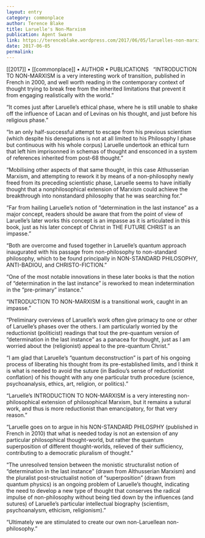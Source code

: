 ```yaml
---
layout: entry
category: commonplace
author: Terence Blake
title: Laruelle's Non-Marxism
publication: Agent Swarm
link: https://terenceblake.wordpress.com/2017/06/05/laruelles-non-marxism-between-ethicism-and-religionism/
date: 2017-06-05
permalink: 
---
```


[[2017]] • [[commonplace]] • AUTHOR • PUBLICATIONS 
 
“INTRODUCTION TO NON-MARXISM is a very interesting work of transition, published in French in 2000, and well worth reading in the contemporary context of thought trying to break free from the inherited limitations that prevent it from engaging realistically with the world.”

“It comes just after Laruelle’s ethical phase, where he is still unable to shake off the influence of Lacan and of Levinas on his thought, and just before his religious phase.”

“In an only half-successful attempt to escape from his previous scientism (which despite his denegations is not at all limited to his Philosophy I phase but continuous with his whole corpus) Laruelle undertook an ethical turn that left him imprisonned in schemas of thought and ensconced in a system of references inherited from post-68 thought.”

“Mobilising other aspects of that same thought, in this case Althusserian Marxism, and attempting to rework it by means of a non-philosophy newly freed from its preceding scientistic phase, Laruelle seems to have initially thought that a nonphilosophical extension of Marxism could achieve the breakthrough into nonstandard philosophy that he was searching for.”

“Far from hailing Laruelle’s notion of “determination in the last instance” as a major concept, readers should be aware that from the point of view of Laruelle’s later works this concept is an impasse as it is articulated in this book, just as his later concept of Christ in THE FUTURE CHRIST is an impasse.”

“Both are overcome and fused together in Laruelle’s quantum approach inaugurated with his passage from non-philosophy to non-standard philosophy, which to be found principally in NON-STANDARD PHILOSOPHY, ANTI-BADIOU, and CHRISTO-FICTION.”

“One of the most notable innovations in these later books is that the notion of “determination in the last instance” is reworked to mean indetermination in the “pre-primary” instance.”

“INTRODUCTION TO NON-MARXISM is a transitional work, caught in an impasse.”

“Preliminary overviews of Laruelle’s work often give primacy to one or other of Laruelle’s phases over the others. I am particularly worried by the reductionist (politicist) readings that tout the pre-quantum version of “determination in the last instance” as a panacea for thought, just as I am worried about the (religionist) appeal to the pre-quantum Christ.”

“I am glad that Laruelle’s “quantum deconstruction” is part of his ongoing process of liberating his thought from its pre-established limits, and I think it is what is needed to avoid the suture (in Badiou’s sense of reductionist conflation) of his thought with any one particular truth procedure (science, psychoanalysis, ethics, art, religion, or politics).”

“Laruelle’s INTRODUCTION TO NON-MARXISM is a very interesting non-philosophical extension of philosophical Marxism, but it remains a sutural work, and thus is more reductionist than emancipatory, for that very reason.”

“Laruelle goes on to argue in his NON-STANDARD PHILOSPHY (published in French in 2010) that what is needed today is not an extension of any particular philosophical thought-world, but rather the quantum superposition of different thought-worlds, relieved of their sufficiency, contributing to a democratic pluralism of thought.”

“The unresolved tension between the monistic structuralist notion of “determination in the last instance” (drawn from Althusserian Marxism) and the pluralist post-structualist notion of “superposition” (drawn from quantum physics) is an ongoing problem of Laruelle’s thought, indicating the need to develop a new type of thought that conserves the radical impulse of non-philosophy without being tied down by the influences (and sutures) of Laruelle’s particular intellectual biography (scientism, psychoanalysm, ethicism, religionism).”

“Ultimately we are stimulated to create our own non-Laruellean non-philosophy.”

